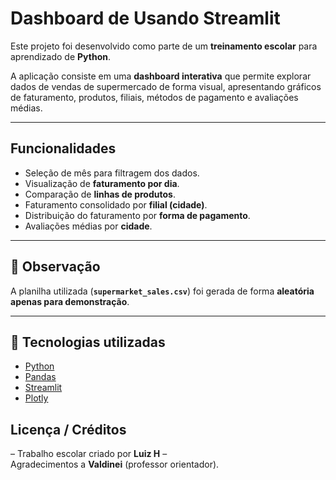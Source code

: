 # Dashboard de Usando Streamlit

Este projeto foi desenvolvido como parte de um **treinamento escolar** para aprendizado de **Python**.  

A aplicação consiste em uma **dashboard interativa** que permite explorar dados de vendas de supermercado de forma visual, apresentando gráficos de faturamento, produtos, filiais, métodos de pagamento e avaliações médias.  

---

## Funcionalidades  
- Seleção de mês para filtragem dos dados.  
- Visualização de **faturamento por dia**.  
- Comparação de **linhas de produtos**.  
- Faturamento consolidado por **filial (cidade)**.  
- Distribuição do faturamento por **forma de pagamento**.  
- Avaliações médias por **cidade**.  

---

## 📂 Observação  
A planilha utilizada (**`supermarket_sales.csv`**) foi gerada de forma **aleatória apenas para demonstração**.  

---

## 🚀 Tecnologias utilizadas  
- [Python](https://www.python.org/)  
- [Pandas](https://pandas.pydata.org/)  
- [Streamlit](https://streamlit.io/)  
- [Plotly](https://plotly.com/python/)  


## Licença / Créditos  
– Trabalho escolar criado por **Luiz H** –  
Agradecimentos a **Valdinei** (professor orientador).


